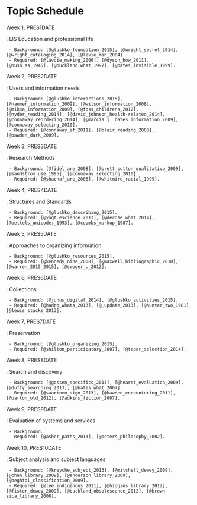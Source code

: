 # Topic Schedule

Week 1, PRES1DATE

: LIS Education and professional life

     - Background: [@glushko_foundation_2015], [@wright_secret_2014], [@wright_cataloging_2014], [@levie_man_2004].
     - Required: [@lavoie_making_2006], [@dyson_how_2011], [@bush_as_1945], [@buckland_what_1997], [@bates_invisible_1999].

Week 2, PRES2DATE

: Users and information needs

     - Background: [@glushko_interactions_2015], [@naumer_information_2009], [@wilson_information_2008], [@miksa_information_2009], [@foss_childrens_2012], [@hyder_reading_2014], [@david_johnson_health-related_2014], [@connaway_reordering_2014], [@marcia_j._bates_information_2009], [@connaway_selecting_2010].
     - Required: [@connaway_if_2011], [@blair_reading_2003], [@bawden_dark_2009].

Week 3, PRES3DATE

: Research Methods

     - Background: [@fidel_are_2008], [@brett_sutton_qualitative_2009], [@sandstrom_use_1995], [@connaway_selecting_2010].
     - Required: [@shachaf_are_2006], [@whitmire_racial_1999].

Week 4, PRES4DATE

: Structures and Standards

     - Background: [@glushko_describing_2015].
     - Required: [@vogt_escience_2013], [@derose_what_2014], [@bettels_unicode:_1993], [@coombs_markup_1987].

Week 5, PRES5DATE

: Approaches to organizing information

     - Background: [@glushko_resources_2015].
     - Required: [@kennedy_nine_2008], [@maxwell_bibliographic_2010], [@warren_2015_2015], [@swoger_._2012].

Week 6, PRES6DATE

: Collections

     - Background: [@junus_digital_2014], [@glushko_activities_2015].
     - Required: [@hadro_whats_2013], [@_update_2013], [@hunter_two_1981], [@lewis_stacks_2013].

Week 7, PRES7DATE

: Preservation

     - Background: [@glushko_organizing_2015].
     - Required: [@shilton_participatory_2007], [@teper_selection_2014].

Week 8, PRES8DATE

: Search and discovery

     - Background: [@gossen_specifics_2013], [@hearst_evaluation_2009], [@duffy_searching_2013], [@bates_what_2007].
     - Required: [@saarinen_sign_2013], [@bawden_encountering_2011], [@barton_old_2012], [@adkins_fiction_2007].

Week 9, PRES9DATE

: Evaluation of systems and services

     - Background.
     - Required: [@asher_paths_2013], [@peters_philosophy_2002].

Week 10, PRES10DATE

: Subject analysis and subject languages

     - Background: [@kreyche_subject_2013], [@mitchell_dewey_2009], [@chan_library_2009], [@anderson_library_2009], [@beghtol_classification_2009].
     - Required: [@lee_indigenous_2011], [@higgins_library_2012], [@fister_dewey_2009], [@buckland_obsolescence_2012], [@brown-sica_library_2008].
